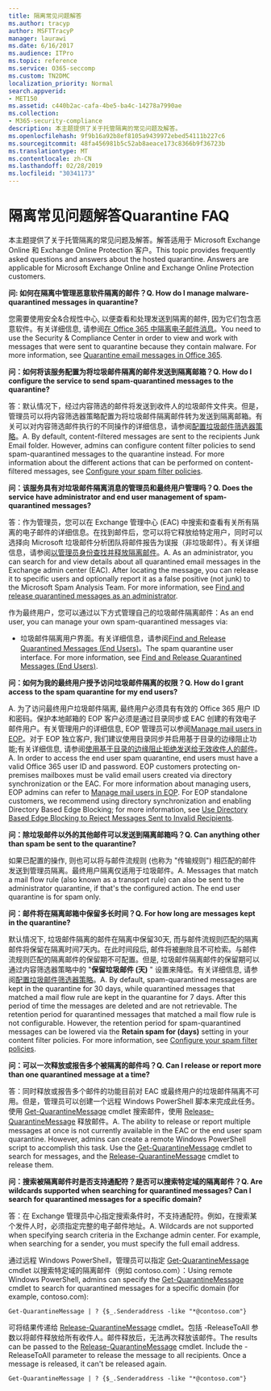 ```yaml
---
title: 隔离常见问题解答
ms.author: tracyp
author: MSFTTracyP
manager: laurawi
ms.date: 6/16/2017
ms.audience: ITPro
ms.topic: reference
ms.service: O365-seccomp
ms.custom: TN2DMC
localization_priority: Normal
search.appverid:
- MET150
ms.assetid: c440b2ac-cafa-4be5-ba4c-14278a7990ae
ms.collection:
- M365-security-compliance
description: 本主题提供了关于托管隔离的常见问题及解答。
ms.openlocfilehash: 9f9b16a92b8ef8105a9439972ebed54111b227c6
ms.sourcegitcommit: 48fa456981b5c52ab8aeace173c8366b9f36723b
ms.translationtype: MT
ms.contentlocale: zh-CN
ms.lasthandoff: 02/28/2019
ms.locfileid: "30341173"
---
```

# <a name="quarantine-faq"></a><span data-ttu-id="19137-103">隔离常见问题解答</span><span class="sxs-lookup"><span data-stu-id="19137-103">Quarantine FAQ</span></span>

<span data-ttu-id="19137-p101">本主题提供了关于托管隔离的常见问题及解答。解答适用于 Microsoft Exchange Online 和 Exchange Online Protection 客户。</span><span class="sxs-lookup"><span data-stu-id="19137-p101">This topic provides frequently asked questions and answers about the hosted quarantine. Answers are applicable for Microsoft Exchange Online and Exchange Online Protection customers.</span></span>
  
 <span data-ttu-id="19137-106">**问: 如何在隔离中管理恶意软件隔离的邮件？**</span><span class="sxs-lookup"><span data-stu-id="19137-106">**Q. How do I manage malware-quarantined messages in quarantine?**</span></span>
  
<span data-ttu-id="19137-p102">您需要使用安全&amp;合规性中心, 以便查看和处理发送到隔离的邮件, 因为它们包含恶意软件。有关详细信息, 请参阅[在 Office 365 中隔离电子邮件消息](https://support.office.com/article/Quarantine-email-messages-in-Office-365-4c234874-015e-4768-8495-98fcccfc639b)。</span><span class="sxs-lookup"><span data-stu-id="19137-p102">You need to use the Security &amp; Compliance Center in order to view and work with messages that were sent to quarantine because they contain malware. For more information, see [Quarantine email messages in Office 365](https://support.office.com/article/Quarantine-email-messages-in-Office-365-4c234874-015e-4768-8495-98fcccfc639b).</span></span>
  
 <span data-ttu-id="19137-109">**问：如何将该服务配置为将垃圾邮件隔离的邮件发送到隔离邮箱？**</span><span class="sxs-lookup"><span data-stu-id="19137-109">**Q. How do I configure the service to send spam-quarantined messages to the quarantine?**</span></span>
  
<span data-ttu-id="19137-p103">答：默认情况下，经过内容筛选的邮件将发送到收件人的垃圾邮件文件夹。但是，管理员可以将内容筛选器策略配置为将垃圾邮件隔离邮件转为发送到隔离邮箱。有关可以对内容筛选邮件执行的不同操作的详细信息，请参阅[配置垃圾邮件筛选器策略](configure-your-spam-filter-policies.md)。</span><span class="sxs-lookup"><span data-stu-id="19137-p103">A. By default, content-filtered messages are sent to the recipients Junk Email folder. However, admins can configure content filter policies to send spam-quarantined messages to the quarantine instead. For more information about the different actions that can be performed on content-filtered messages, see [Configure your spam filter policies](configure-your-spam-filter-policies.md).</span></span>
  
 <span data-ttu-id="19137-114">**问：该服务具有对垃圾邮件隔离消息的管理员和最终用户管理吗？**</span><span class="sxs-lookup"><span data-stu-id="19137-114">**Q. Does the service have administrator and end user management of spam-quarantined messages?**</span></span>
  
<span data-ttu-id="19137-p104">答：作为管理员，您可以在 Exchange 管理中心 (EAC) 中搜索和查看有关所有隔离的电子邮件的详细信息。在找到邮件后，您可以将它释放给特定用户，同时可以选择向 Microsoft 垃圾邮件分析团队将邮件报告为误报（非垃圾邮件）。有关详细信息，请参阅[以管理员身份查找并释放隔离邮件](find-and-release-quarantined-messages-as-an-administrator.md)。</span><span class="sxs-lookup"><span data-stu-id="19137-p104">A. As an administrator, you can search for and view details about all quarantined email messages in the Exchange admin center (EAC). After locating the message, you can release it to specific users and optionally report it as a false positive (not junk) to the Microsoft Spam Analysis Team. For more information, see [Find and release quarantined messages as an administrator](find-and-release-quarantined-messages-as-an-administrator.md).</span></span>
  
<span data-ttu-id="19137-119">作为最终用户，您可以通过以下方式管理自己的垃圾邮件隔离邮件：</span><span class="sxs-lookup"><span data-stu-id="19137-119">As an end user, you can manage your own spam-quarantined messages via:</span></span> 
  
- <span data-ttu-id="19137-p105">垃圾邮件隔离用户界面。有关详细信息，请参阅[Find and Release Quarantined Messages (End Users)](http://technet.microsoft.com/library/e439b560-827a-4807-abd3-6b861c1ff786.aspx)。</span><span class="sxs-lookup"><span data-stu-id="19137-p105">The spam quarantine user interface. For more information, see [Find and Release Quarantined Messages (End Users)](http://technet.microsoft.com/library/e439b560-827a-4807-abd3-6b861c1ff786.aspx).</span></span>
        
 <span data-ttu-id="19137-122">**问：如何为我的最终用户授予访问垃圾邮件隔离的权限？**</span><span class="sxs-lookup"><span data-stu-id="19137-122">**Q. How do I grant access to the spam quarantine for my end users?**</span></span>
  
<span data-ttu-id="19137-p106">A. 为了访问最终用户垃圾邮件隔离, 最终用户必须具有有效的 Office 365 用户 ID 和密码。保护本地邮箱的 EOP 客户必须是通过目录同步或 EAC 创建的有效电子邮件用户。有关管理用户的详细信息, EOP 管理员可以参阅[Manage mail users in EOP](eop/manage-mail-users-in-eop.md)。对于 EOP 独立客户, 我们建议使用目录同步并启用基于目录的边缘阻止功能;有关详细信息, 请参阅[使用基于目录的边缘阻止拒绝发送给无效收件人的邮件](http://technet.microsoft.com/library/ca7b7416-92ed-40ad-abdb-695be46ea2e4.aspx)。</span><span class="sxs-lookup"><span data-stu-id="19137-p106">A. In order to access the end user spam quarantine, end users must have a valid Office 365 user ID and password. EOP customers protecting on-premises mailboxes must be valid email users created via directory synchronization or the EAC. For more information about managing users, EOP admins can refer to [Manage mail users in EOP](eop/manage-mail-users-in-eop.md). For EOP standalone customers, we recommend using directory synchronization and enabling Directory Based Edge Blocking; for more information, see [Use Directory Based Edge Blocking to Reject Messages Sent to Invalid Recipients](http://technet.microsoft.com/library/ca7b7416-92ed-40ad-abdb-695be46ea2e4.aspx).</span></span>
  
 <span data-ttu-id="19137-128">**问：除垃圾邮件以外的其他邮件可以发送到隔离邮箱吗？**</span><span class="sxs-lookup"><span data-stu-id="19137-128">**Q. Can anything other than spam be sent to the quarantine?**</span></span>
  
<span data-ttu-id="19137-p107">如果已配置的操作, 则也可以将与邮件流规则 (也称为 "传输规则") 相匹配的邮件发送到管理员隔离。最终用户隔离仅适用于垃圾邮件。</span><span class="sxs-lookup"><span data-stu-id="19137-p107">A. Messages that match a mail flow rule (also known as a transport rule) can also be sent to the administrator quarantine, if that's the configured action. The end user quarantine is for spam only.</span></span>
  
 <span data-ttu-id="19137-132">**问：邮件将在隔离邮箱中保留多长时间？**</span><span class="sxs-lookup"><span data-stu-id="19137-132">**Q. For how long are messages kept in the quarantine?**</span></span>
  
<span data-ttu-id="19137-p108">默认情况下, 垃圾邮件隔离的邮件在隔离中保留30天, 而与邮件流规则匹配的隔离邮件将保留在隔离时间7天内。在此时间段后, 邮件将被删除且不可检索。与邮件流规则匹配的隔离邮件的保留期不可配置。但是, 垃圾邮件隔离邮件的保留期可以通过内容筛选器策略中的 "**保留垃圾邮件 (天)** " 设置来降低。有关详细信息, 请参阅[配置垃圾邮件筛选器策略](configure-your-spam-filter-policies.md)。</span><span class="sxs-lookup"><span data-stu-id="19137-p108">A. By default, spam-quarantined messages are kept in the quarantine for 30 days, while quarantined messages that matched a mail flow rule are kept in the quarantine for 7 days. After this period of time the messages are deleted and are not retrievable. The retention period for quarantined messages that matched a mail flow rule is not configurable. However, the retention period for spam-quarantined messages can be lowered via the **Retain spam for (days)** setting in your content filter policies. For more information, see [Configure your spam filter policies](configure-your-spam-filter-policies.md).</span></span>
  
 <span data-ttu-id="19137-139">**问：可以一次释放或报告多个被隔离的邮件吗？**</span><span class="sxs-lookup"><span data-stu-id="19137-139">**Q. Can I release or report more than one quarantined message at a time?**</span></span>
  
<span data-ttu-id="19137-p109">答：同时释放或报告多个邮件的功能目前对 EAC 或最终用户的垃圾邮件隔离不可用。但是，管理员可以创建一个远程 Windows PowerShell 脚本来完成此任务。使用 [Get-QuarantineMessage](http://technet.microsoft.com/library/88026da1-8dbc-49e7-80e8-112a32773c34.aspx) cmdlet 搜索邮件，使用 [Release-QuarantineMessage](http://technet.microsoft.com/library/4a3aa05c-238f-46f2-b8dd-b0e3c38eab3e.aspx) 释放邮件。</span><span class="sxs-lookup"><span data-stu-id="19137-p109">A. The ability to release or report multiple messages at once is not currently available in the EAC or the end user spam quarantine. However, admins can create a remote Windows PowerShell script to accomplish this task. Use the [Get-QuarantineMessage](http://technet.microsoft.com/library/88026da1-8dbc-49e7-80e8-112a32773c34.aspx) cmdlet to search for messages, and the [Release-QuarantineMessage](http://technet.microsoft.com/library/4a3aa05c-238f-46f2-b8dd-b0e3c38eab3e.aspx) cmdlet to release them.</span></span> 
  
 <span data-ttu-id="19137-144">**问：搜索被隔离邮件时是否支持通配符？是否可以搜索特定域的隔离邮件？**</span><span class="sxs-lookup"><span data-stu-id="19137-144">**Q. Are wildcards supported when searching for quarantined messages? Can I search for quarantined messages for a specific domain?**</span></span>
  
<span data-ttu-id="19137-p110">答：在 Exchange 管理员中心指定搜索条件时，不支持通配符。例如，在搜索某个发件人时，必须指定完整的电子邮件地址。</span><span class="sxs-lookup"><span data-stu-id="19137-p110">A. Wildcards are not supported when specifying search criteria in the Exchange admin center. For example, when searching for a sender, you must specify the full email address.</span></span>
  
<span data-ttu-id="19137-148">通过远程 Windows PowerShell，管理员可以指定 [Get-QuarantineMessage](http://technet.microsoft.com/library/88026da1-8dbc-49e7-80e8-112a32773c34.aspx) cmdlet 以搜索特定域的隔离邮件（例如 contoso.com）：</span><span class="sxs-lookup"><span data-stu-id="19137-148">Using remote Windows PowerShell, admins can specify the [Get-QuarantineMessage](http://technet.microsoft.com/library/88026da1-8dbc-49e7-80e8-112a32773c34.aspx) cmdlet to search for quarantined messages for a specific domain (for example, contoso.com):</span></span> 
  
```
Get-QuarantineMessage | ? {$_.Senderaddress -like "*@contoso.com"}
```

<span data-ttu-id="19137-p111">可将结果传递给 [Release-QuarantineMessage](http://technet.microsoft.com/library/4a3aa05c-238f-46f2-b8dd-b0e3c38eab3e.aspx) cmdlet。包括 -ReleaseToAll 参数以将邮件释放给所有收件人。邮件释放后，无法再次释放该邮件。</span><span class="sxs-lookup"><span data-stu-id="19137-p111">The results can be passed to the [Release-QuarantineMessage](http://technet.microsoft.com/library/4a3aa05c-238f-46f2-b8dd-b0e3c38eab3e.aspx) cmdlet. Include the -ReleaseToAll parameter to release the message to all recipients. Once a message is released, it can't be released again.</span></span> 
  
```
Get-QuarantineMessage | ? {$_.Senderaddress -like "*@contoso.com"}
```


